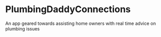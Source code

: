 # PlumbingDaddyConnections
An app geared towards assisting home owners with real time advice on plumbing issues
